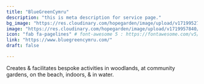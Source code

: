 ```yaml
---
title: "BlueGreenCymru"
description: "this is meta description for service page."
bg_image: "https://res.cloudinary.com/hopegarden/image/upload/v1719952740/title-poppy.webp"
image: "https://res.cloudinary.com/hopegarden/image/upload/v1719957840/bluegreencymru.webp"
icon: "fab fa-pagelines" # font-awesome 5 : https://fontawesome.com/v5/search
link: "https://www.bluegreencymru.com/"
draft: false

---
```


Creates & facilitates bespoke activities in woodlands, at community gardens, on the beach, indoors, & in water.
